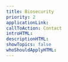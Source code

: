 ```yaml
---
title: Biosecurity
priority: 2
applicationLink:
callToAction: Contact
introHTML:
descriptionHTML:
showTopics: false
whoShouldApplyHTML:
---
```

